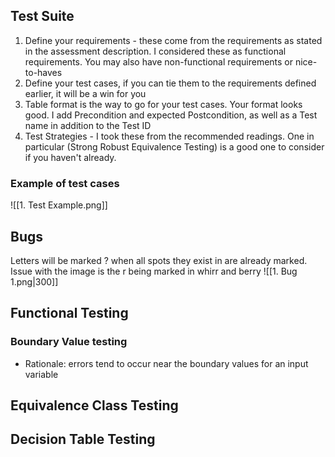 ## Test Suite
1. Define your requirements - these come from the requirements as stated in the assessment description. I considered these as functional requirements. You may also have non-functional requirements or nice-to-haves
2. Define your test cases, if you can tie them to the requirements defined earlier, it will be a win for you
3. Table format is the way to go for your test cases. Your format looks good. I add Precondition and expected Postcondition, as well as a Test name in addition to the Test ID
4. Test Strategies - I took these from the recommended readings. One in particular (Strong Robust Equivalence Testing) is a good one to consider if you haven't already.

### Example of test cases
![[1. Test Example.png]]

## Bugs

Letters will be marked ? when all spots they exist in are already marked. Issue with the image is the r being marked in whirr and berry
![[1. Bug 1.png|300]]

## Functional Testing
### Boundary Value testing
- Rationale: errors tend to occur near the boundary values for an input variable

## Equivalence Class Testing


## Decision Table Testing
